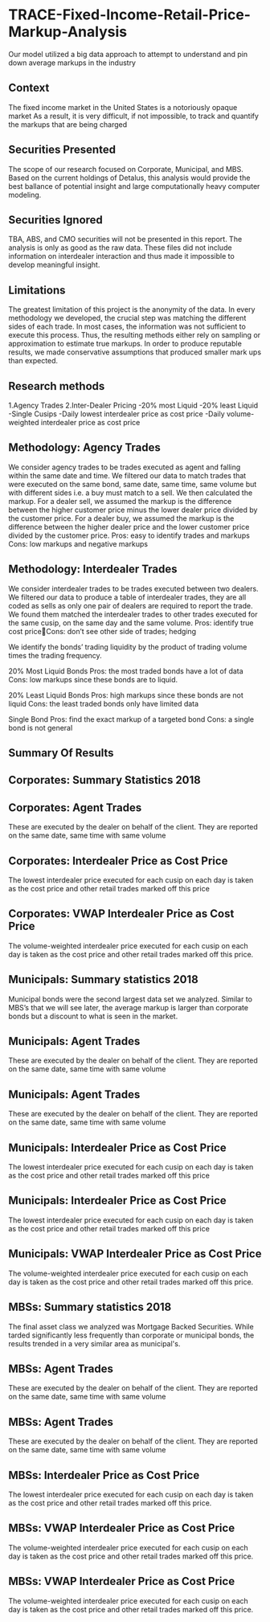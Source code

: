 # TRACE-Fixed-Income-Retail-Price-Markup-Analysis
Our model utilized a big data approach to attempt to understand and pin down average markups in the industry
## Context
The fixed income market in the United States is a notoriously opaque market
As a result, it is very difficult, if not impossible, to track and quantify the markups that are being charged 
## Securities Presented
The scope of our research focused on Corporate, Municipal, and MBS. Based on the current holdings of Detalus, this analysis would provide the best ballance of potential insight and large computationally heavy computer modeling.

## Securities Ignored
TBA, ABS, and CMO securities will not be presented in this report. The analysis is only as good as the raw data. These files did not include information on interdealer interaction and thus made it impossible to develop meaningful insight.

## Limitations
The greatest limitation of this project is the anonymity of the data. In every methodology we developed, the crucial step was matching the different sides of each trade. In most cases, the information was not sufficient to execute this process. Thus, the resulting methods either rely on sampling or approximation to estimate true markups. In order to produce reputable results, we made conservative assumptions that produced smaller mark ups than expected. 

## Research methods
1.Agency Trades
2.Inter-Dealer Pricing
  -20% most Liquid
  -20% least Liquid
  -Single Cusips 
  -Daily lowest interdealer price as cost price
  -Daily volume-weighted interdealer price as cost price

## Methodology: Agency Trades
We consider agency trades to be trades executed as agent and falling within the same date and time.
We filtered our data to match trades that were executed on the same bond, same date, same time, same volume but with different sides i.e. a buy must match to a sell.
We then calculated the markup.
For a dealer sell, we assumed the markup is the difference between the higher customer price minus the lower dealer price divided by the customer price. 
For a dealer buy, we assumed the markup is the difference between the higher dealer price and the lower customer price divided by the customer price. 
Pros: easy to identify trades and markups
Cons: low markups and negative markups

## Methodology: Interdealer Trades
We consider interdealer trades to be trades executed between two dealers.
We filtered our data to produce a table of interdealer trades, they are all coded as sells as only one pair of dealers are required to report the trade.
We found them matched the interdealer trades to other trades executed for the same cusip, on the same day and the same volume.
Pros: identify true cost priceCons: don’t see other side of trades; hedging


We identify the bonds’ trading  liquidity by the product of trading  volume times the trading frequency. 

20% Most Liquid Bonds
Pros: the most traded bonds have a lot of data 
Cons: low markups since these bonds are to liquid.

20% Least Liquid Bonds
Pros: high markups since these bonds are not liquid
Cons: the least traded bonds only have limited data

Single Bond
Pros: find the exact markup of a targeted bond
Cons: a single bond is not general

## Summary Of Results

## Corporates: Summary Statistics 2018

## Corporates: Agent Trades 
These are executed by the dealer on behalf of the client. They are reported on the same date, same time with same volume

## Corporates: Interdealer Price as Cost Price
The lowest interdealer price executed for each cusip on each day is taken as the cost price and other retail trades marked off this price

## Corporates: VWAP Interdealer Price as Cost Price
The volume-weighted interdealer price executed for each cusip on each day is taken as the cost price and other retail trades marked off this price.

## Municipals: Summary statistics 2018
Municipal bonds were the second largest data set we analyzed. Similar to MBS’s that we will see later, the average markup is larger than corporate bonds but a discount to what is seen in the market. 

## Municipals: Agent Trades
These are executed by the dealer on behalf of the client. They are reported on the same date, same time with same volume

## Municipals: Agent Trades
These are executed by the dealer on behalf of the client. They are reported on the same date, same time with same volume

## Municipals: Interdealer Price as Cost Price
The lowest interdealer price executed for each cusip on each day is taken as the cost price and other retail trades marked off this price

## Municipals: Interdealer Price as Cost Price
The lowest interdealer price executed for each cusip on each day is taken as the cost price and other retail trades marked off this price

## Municipals: VWAP Interdealer Price as Cost Price
The volume-weighted interdealer price executed for each cusip on each day is taken as the cost price and other retail trades marked off this price.

## MBSs: Summary statistics 2018
The final asset class we analyzed was Mortgage Backed Securities. While tarded significantly less frequently than corporate or municipal bonds, the results trended in a very similar area as municipal's.

## MBSs: Agent Trades
These are executed by the dealer on behalf of the client. They are reported on the same date, same time with same volume

## MBSs: Agent Trades
These are executed by the dealer on behalf of the client. They are reported on the same date, same time with same volume

## MBSs: Interdealer Price as Cost Price
The lowest interdealer price executed for each cusip on each day is taken as the cost price and other retail trades marked off this price.

## MBSs: VWAP Interdealer Price as Cost Price
The volume-weighted interdealer price executed for each cusip on each day is taken as the cost price and other retail trades marked off this price.

## MBSs: VWAP Interdealer Price as Cost Price
The volume-weighted interdealer price executed for each cusip on each day is taken as the cost price and other retail trades marked off this price.


